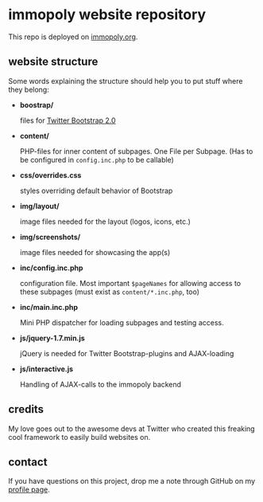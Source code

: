 # immopoly website repository

This repo is deployed on [immopoly.org](http://immopoly.org).

## website structure

Some words explaining the structure should help you to put stuff where they belong:

 * **boostrap/**

	files for [Twitter Bootstrap 2.0](http://twitter.github.com/bootstrap/)

 * **content/**

	PHP-files for inner content of subpages. One File per Subpage. (Has to be configured in `config.inc.php` to be callable)

 * **css/overrides.css**

	styles overriding default behavior of Bootstrap

 * **img/layout/**

	image files needed for the layout (logos, icons, etc.)

 * **img/screenshots/**

	image files needed for showcasing the app(s)

 * **inc/config.inc.php**

	configuration file. Most important `$pageNames` for allowing access to these subpages (must exist as `content/*.inc.php`, too)

 * **inc/main.inc.php**

	Mini PHP dispatcher for loading subpages and testing access.

 * **js/jquery-1.7.min.js**

	jQuery is needed for Twitter Bootstrap-plugins and AJAX-loading

 * **js/interactive.js**

	Handling of AJAX-calls to the immopoly backend

## credits

My love goes out to the awesome devs at Twitter who created this freaking cool framework to easily build websites on.

## contact

If you have questions on this project, drop me a note through GitHub on my [profile page](https://github.com/stefanhoth).